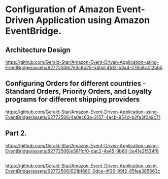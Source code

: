 # Configuration of Amazon Event-Driven Application using Amazon EventBridge. 
## Architecture Design
https://github.com/Gerald-Star/Amazon-Event-Driven-Application-using-EventBridge/assets/62772506/7e3c9b25-540d-4fd2-b3a4-27658c412bb5

## Configuring Orders for different countries - Standard Orders, Priority Orders, and Loyalty programs for different shipping providers
https://github.com/Gerald-Star/Amazon-Event-Driven-Application-using-EventBridge/assets/62772506/4a0ec63a-3157-4a4b-954d-b2fa3f0a9c71

## Part 2. 
https://github.com/Gerald-Star/Amazon-Event-Driven-Application-using-EventBridge/assets/62772506/e581fcf0-dac2-4a45-9b60-2e41e2f534f8

## 
https://github.com/Gerald-Star/Amazon-Event-Driven-Application-using-EventBridge/assets/62772506/621bf660-0dce-4f26-99f2-85fea385663c
